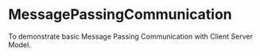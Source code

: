 MessagePassingCommunication
===========================

To demonstrate basic Message Passing Communication with Client Server Model.
